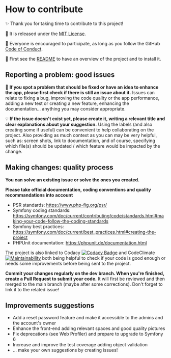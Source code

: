 # How to contribute

✨ Thank you for taking time to contribute to this project!

🪪 It is released under the [MIT License](./LICENCE).

🤝 Everyone is encouraged to participate, as long as you follow the GitHub [Code of Conduct]([[(https://github.com/github/docs/blob/main/CODE_OF_CONDUCT.md)](https://docs.github.com/en/site-policy/github-terms/github-community-code-of-conduct)](https://docs.github.com/en/site-policy/github-terms/github-community-code-of-conduct)).

🏁 First see the [README](./README.md) to have an overview of the project and to install it.

## Reporting a problem: good issues

🔎 **If you spot a problem that should be fixed or have an idea to enhance the app, please first check if there is still an issue about it.**
Issues can relate to fixing a bug, improving the code quality or the app performance, adding a new test or creating a new feature, enhancing the documentation... anything you may consider appropriate.

💡 **If the issue doesn't exist yet, please create it, writing a relevant title and clear explanations about your suggestion.**
Using the labels (and also creating some if useful) can be convenient to help collaborating on the project.
Also providing as much context as you can may be very helpful, such as: screen shots, link to documentation,
and of course, specifying which file(s) should be updated / which feature would be impacted by the change.

## Making changes: quality process

**You can solve an existing issue or solve the ones you created.**

**Please take official documentation, coding conventions and quality recommandations into account**

- PSR standards: <https://www.php-fig.org/psr/>
- Symfony coding standards: <https://symfony.com/doc/current/contributing/code/standards.html#making-your-code-follow-the-coding-standards>
- Symfony best practices: <https://symfony.com/doc/current/best_practices.html#creating-the-project>
- PHPUnit documentation: <https://phpunit.de/documentation.html>

The project is also linked to Codacy 
[![Codacy Badge](https://app.codacy.com/project/badge/Grade/2dfaed95a71c41d2b28f30ee90e5453d)](https://app.codacy.com/gh/AnnaigJegourel/OC-P8-Todo/dashboard?utm_source=gh&utm_medium=referral&utm_content=&utm_campaign=Badge_grade)
and CodeClimate 
[![Maintainability](https://api.codeclimate.com/v1/badges/f876dca7e2dfaa874266/maintainability)](https://codeclimate.com/github/AnnaigJegourel/OC-P8-Todo/maintainability)
both being helpful to check if your code is good enough or needs some improvements before being sent to the project.

**Commit your changes regularly on the dev branch.
When you're finished, create a Pull Request to submit your code.**
It will first be reviewed and then merged to the main branch (maybe after some corrections).
Don't forget to link it to the related issue!

## Improvements suggestions

- Add a reset password feature and make it accessible to the admins and the account's owner
- Enhance the front-end adding relevant spaces and good quality pictures
- Fix deprecations (see Web Profiler) and prepare to upgrade to Symfony 6
- Increase and improve the test coverage adding object validation
- ... make your own suggestions by creating issues!
